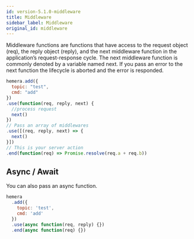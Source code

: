 ```yaml
---
id: version-5.1.0-middleware
title: Middleware
sidebar_label: Middleware
original_id: middleware
---
```


Middleware functions are functions that have access to the request object (req), the reply object (reply), and the next middleware function in the application’s request-response cycle. The next middleware function is commonly denoted by a variable named next. If you pass an error to the next function the lifecycle is aborted and the error is responded.

```js
hemera.add({
  topic: "test",
  cmd: "add"
})
.use(function(req, reply, next) {
  //process request
  next()
})
// Pass an array of middlewares
.use([(req, reply, next) => {
  next()
}])
// This is your server action
.end(function(req) => Promise.resolve(req.a + req.b))
```

## Async / Await

You can also pass an async function.

```js
hemera
  .add({
    topic: 'test',
    cmd: 'add'
  })
  .use(async function(req, reply) {})
  .end(async function(req) {})
```
